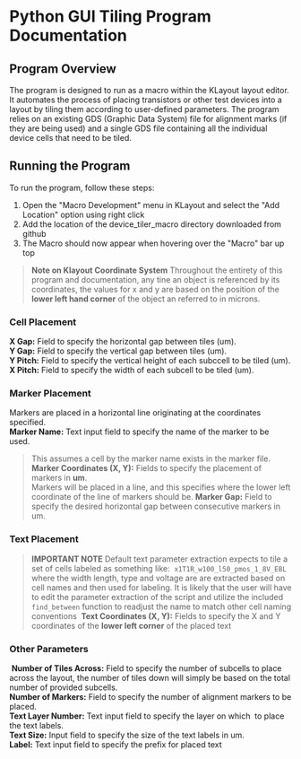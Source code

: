 # Python GUI Tiling Program Documentation

## Program Overview
The program is designed to run as a macro within the KLayout layout editor. It automates the process of placing transistors or other test devices into a layout by tiling them according to user-defined parameters. The program relies on an existing GDS (Graphic Data System) file for alignment marks (if they are being used) and a single GDS file containing all the individual device cells that need to be tiled.

## Running the Program
To run the program, follow these steps:

1. Open the "Macro Development" menu in KLayout and select the "Add Location" option using right click
2. Add the location of the device_tiler_macro directory downloaded from github
3. The Macro should now appear when hovering over the "Macro" bar up top

>  **Note on Klayout Coordinate System**
>  Throughout the entirety of this program and documentation, any tine an object is referenced by its coordinates, the values for x and y are based on the position of the **lower left hand corner** of the object an referred to in microns.

### Cell Placement
**X Gap:** Field to specify the horizontal gap between tiles (um).  <br>
**Y Gap:** Field to specify the vertical gap between tiles (um). <br>
**Y Pitch:** Field to specify the vertical height of each subccell to be tiled (um). <br>
**X Pitch:** Field to specify the width of each subcell to be tiled (um). <br>

### Marker Placement
Markers are placed in a horizontal line originating at the coordinates specified. <br>
**Marker Name:** Text input field to specify the name of the marker to be used.
> This assumes a cell by the marker name exists in the marker file. 
**Marker Coordinates (X, Y):** Fields to specify the placement of markers in **um**. <br>
> Markers will be placed in a line, and this specifies where the lower left coordinate of the line of markers should be. 
**Marker Gap:** Field to specify the desired horizontal gap between consecutive markers in um.




### Text Placement 
>  **IMPORTANT NOTE** Default text parameter extraction expects to tile a set of cells labeled as something like: 
>  `x1T1R_w100_l50_pmos_1_8V_EBL` 
>  where the width length, type and voltage are are extracted based on cell names and then used for labeling. It is likely that the user will have to edit the parameter extraction of the script and utilize the included
 `find_between` function to readjust the name to match other cell naming conventions  
**Text Coordinates (X, Y):** Fields to specify the X and Y coordinates of the **lower left corner** of the placed text


### Other Parameters
 **Number of Tiles Across:** Field to specify the number of subcells to place across the layout, the number of tiles down will simply be based on the total number of provided subcells. <br>
**Number of Markers:** Field to specify the number of alignment markers to be placed. <br>
**Text Layer Number:** Text input field to specify the layer on which  to place the text labels. <br>
**Text Size:** Input field to specify the size of the text labels in um. <br>
**Label:** Text input field to specify the prefix for placed text <br>


